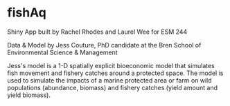 # fishAq

Shiny App built by Rachel Rhodes and Laurel Wee for ESM 244

Data & Model by Jess Couture, PhD candidate at the Bren School of Environmental Science & Management

Jess's model is a 1-D spatially explicit bioeconomic model that simulates fish movement and fishery catches around a protected space. The model is used to simulate the impacts of a marine protected area or farm on wild populations (abundance, biomass) and fishery catches (yield amount and yield biomass). 
